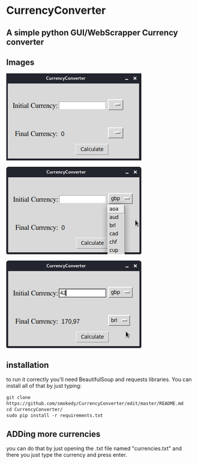 # CurrencyConverter
## A simple python GUI/WebScrapper Currency converter
## Images

![Captura de tela_2020-07-03_09-11-46.png](https://github.com/smokedy/CurrencyConverter/blob/master/Images/Captura%20de%20tela_2020-07-03_09-11-46.png) 

![Captura de tela_2020-07-03_09-14-13.png](https://github.com/smokedy/CurrencyConverter/blob/master/Images/Captura%20de%20tela_2020-07-03_09-14-13.png) 

![Captura de tela_2020-07-03_09-14-55.png](https://github.com/smokedy/CurrencyConverter/blob/master/Images/Captura%20de%20tela_2020-07-03_09-14-55.png)

## installation
to run it correctly you'll need BeautifulSoup and requests libraries. You can install all of that by just typing:
```
git clone https://github.com/smokedy/CurrencyConverter/edit/master/README.md
cd CurrencyConverter/
sudo pip install -r requirements.txt
```
## ADDing more currencies
you can do that by just opening the .txt file named "currencies.txt" and there you just type the currency and press enter.
